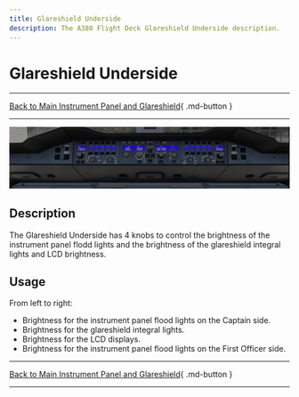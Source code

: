 ```yaml
---
title: Glareshield Underside
description: The A380 Flight Deck Glareshield Underside description.
---
```


# Glareshield Underside

---

[Back to Main Instrument Panel and Glareshield](../overviews/main-glare.md){ .md-button }

---

![img_2.png](../../../assets/a380x-briefing/flight-deck/glare/glareshield-underside.png)


## Description

The Glareshield Underside has 4 knobs to control the brightness of the instrument panel flodd lights and the 
brightness of the glareshield integral lights and LCD brightness.

## Usage

From left to right:

- Brightness for the instrument panel flood lights on the Captain side.
- Brightness for the glareshield integral lights.
- Brightness for the LCD displays.
- Brightness for the instrument panel flood lights on the First Officer side.


---

[Back to Main Instrument Panel and Glareshield](../overviews/main-glare.md){ .md-button }

---

